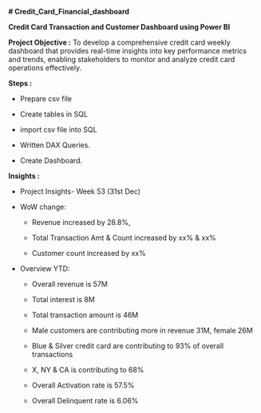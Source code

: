 **# Credit_Card_Financial_dashboard**

**Credit Card Transaction and Customer Dashboard using Power BI**

**Project Objective :** To develop a comprehensive credit card weekly dashboard that provides real-time insights into key performance metrics and trends, enabling stakeholders to monitor and analyze credit card 
                    operations effectively.

**Steps :**

* Prepare csv file 
         
* Create tables in SQL
         
* import csv file into SQL
         
* Written DAX Queries.
         
* Create Dashboard.
         
**Insights :**

* Project Insights- Week 53 (31st Dec)

* WoW change:

  * Revenue increased by 28.8%,
  
  * Total Transaction Amt & Count increased by xx% & xx%
  
  * Customer count increased by xx%
  
* Overview YTD:
  
   * Overall revenue is 57M
  
   * Total interest is 8M
  
   * Total transaction amount is 46M
  
    * Male customers are contributing more in revenue 31M, female 26M

    * Blue & Silver credit card are contributing to 93% of overall transactions
  
    *  X, NY & CA is contributing to 68%
  
    * Overall Activation rate is 57.5%
  
    * Overall Delinquent rate is 6.06%
